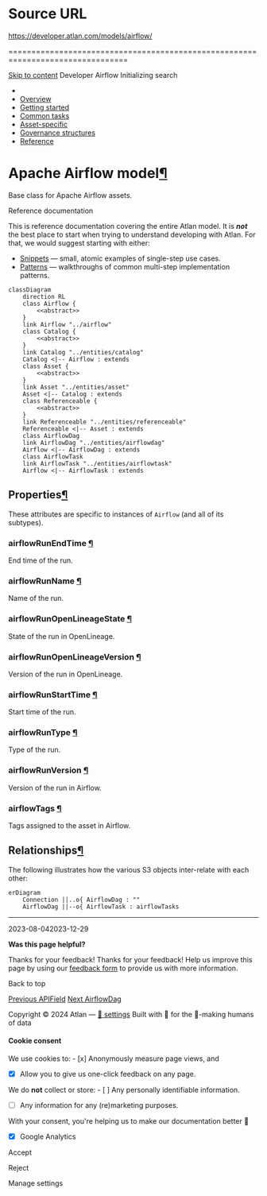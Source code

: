 # Source URL
https://developer.atlan.com/models/airflow/

================================================================================

<!--
canonical: https://developer.atlan.com/models/airflow/
meta-content-security-policy: object-src 'none'; base-uri 'self'; manifest-src 'self'; media-src 'self';
meta-description: Dear Developers
meta-generator: mkdocs-1.6.1, mkdocs-material-9.6.14
meta-og-description: Dear Developers
meta-og-image: https://developer.atlan.com/assets/images/social/models/airflow/index.png
meta-og-image-height: 630
meta-og-image-type: image/png
meta-og-image-width: 1200
meta-og-title: Airflow - Developer
meta-og-type: website
meta-og-url: https://developer.atlan.com/models/airflow/
meta-twitter:card: summary_large_image
meta-twitter:description: Dear Developers
meta-twitter:image: https://developer.atlan.com/assets/images/social/models/airflow/index.png
meta-twitter:title: Airflow - Developer
meta-viewport: width=device-width,initial-scale=1
title: Airflow - Developer
-->

[Skip to content](#apache-airflow-model) Developer Airflow Initializing search 

* 
* [Overview](../..)
* [Getting started](../../getting-started/)
* [Common tasks](../../snippets/)
* [Asset\-specific](../../patterns/)
* [Governance structures](../../governance/)
* [Reference](../../reference/)

Apache Airflow model[¶](#apache-airflow-model "Permanent link")
===============================================================

Base class for Apache Airflow assets.

Reference documentation

This is reference documentation covering the entire Atlan model. It is ***not*** the best place to start when trying to understand developing with Atlan. For that, we would suggest starting with either:

* [Snippets](../../snippets/) — small, atomic examples of single\-step use cases.
* [Patterns](../../patterns/) — walkthroughs of common multi\-step implementation patterns.

```
classDiagram
    direction RL
    class Airflow {
        <<abstract>>
    }
    link Airflow "../airflow"
    class Catalog {
        <<abstract>>
    }
    link Catalog "../entities/catalog"
    Catalog <|-- Airflow : extends
    class Asset {
        <<abstract>>
    }
    link Asset "../entities/asset"
    Asset <|-- Catalog : extends
    class Referenceable {
        <<abstract>>
    }
    link Referenceable "../entities/referenceable"
    Referenceable <|-- Asset : extends
    class AirflowDag
    link AirflowDag "../entities/airflowdag"
    Airflow <|-- AirflowDag : extends
    class AirflowTask
    link AirflowTask "../entities/airflowtask"
    Airflow <|-- AirflowTask : extends
```

Properties[¶](#properties "Permanent link")
-------------------------------------------

These attributes are specific to instances of `Airflow` (and all of its subtypes).

### airflowRunEndTime [¶](#airflowrunendtime "Permanent link")

End time of the run.

### airflowRunName [¶](#airflowrunname "Permanent link")

Name of the run.

### airflowRunOpenLineageState [¶](#airflowrunopenlineagestate "Permanent link")

State of the run in OpenLineage.

### airflowRunOpenLineageVersion [¶](#airflowrunopenlineageversion "Permanent link")

Version of the run in OpenLineage.

### airflowRunStartTime [¶](#airflowrunstarttime "Permanent link")

Start time of the run.

### airflowRunType [¶](#airflowruntype "Permanent link")

Type of the run.

### airflowRunVersion [¶](#airflowrunversion "Permanent link")

Version of the run in Airflow.

### airflowTags [¶](#airflowtags "Permanent link")

Tags assigned to the asset in Airflow.

Relationships[¶](#relationships "Permanent link")
-------------------------------------------------

The following illustrates how the various S3 objects inter\-relate with each other:

```
erDiagram
    Connection ||..o{ AirflowDag : ""
    AirflowDag ||--o{ AirflowTask : airflowTasks
```

---

2023\-08\-042023\-12\-29

**Was this page helpful?**

Thanks for your feedback! Thanks for your feedback! Help us improve this page by using our [feedback form](https://docs.google.com/forms/d/e/1FAIpQLScfoq7vqEn8S4QvN0ehPp0MRy6WYK5x-okJDqD69lHgoPPWtg/viewform?usp=pp_url&entry.1800719315=/models/airflow/) to provide us with more information. 

Back to top

[Previous APIField](../entities/apifield/) [Next AirflowDag](../entities/airflowdag/) 

Copyright © 2024 Atlan — [🍪 settings](#__consent) 
Built with 💙 for the 🤖\-making humans of data 

#### Cookie consent

We use cookies to: - [x] Anonymously measure page views, and
- [x] Allow you to give us one\-click feedback on any page.

 We do **not** collect or store: - [ ] Any personally identifiable information.
- [ ] Any information for any (re)marketing purposes.

 With your consent, you're helping us to make our documentation better 💙

- [x] Google Analytics

Accept

Reject

Manage settings

